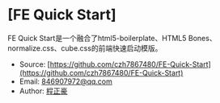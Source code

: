 # [FE Quick Start]

FE Quick Start是一个融合了html5-boilerplate、HTML5 Bones、normalize.css、cube.css的前端快速启动模版。

* Source: [https://github.com/czh7867480/FE-Quick-Start](https://github.com/czh7867480/FE-Quick-Start)
* Email: 846907972@qq.com
* Author: [程正豪](http://cheng.leanote.com)

